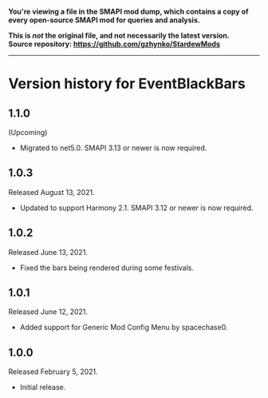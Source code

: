 **You're viewing a file in the SMAPI mod dump, which contains a copy of every open-source SMAPI mod
for queries and analysis.**

**This is _not_ the original file, and not necessarily the latest version.**  
**Source repository: https://github.com/gzhynko/StardewMods**

----

# Version history for EventBlackBars

## 1.1.0
(Upcoming)
- Migrated to net5.0. SMAPI 3.13 or newer is now required.

## 1.0.3
Released August 13, 2021.
- Updated to support Harmony 2.1. SMAPI 3.12 or newer is now required.

## 1.0.2
Released June 13, 2021.
- Fixed the bars being rendered during some festivals.

## 1.0.1
Released June 12, 2021.
- Added support for Generic Mod Config Menu by spacechase0.

## 1.0.0
Released February 5, 2021.
- Initial release.
